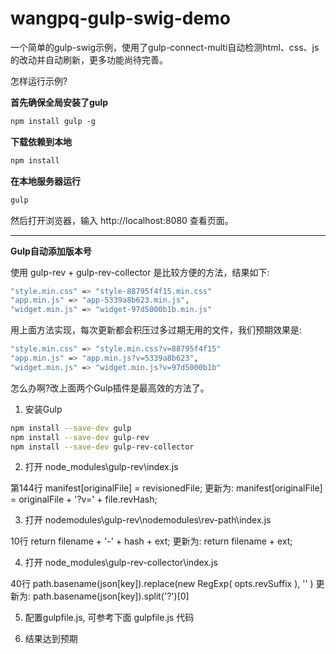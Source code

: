 ﻿# wangpq-gulp-swig-demo
一个简单的gulp-swig示例，使用了gulp-connect-multi自动检测html、css、js的改动并自动刷新，更多功能尚待完善。

怎样运行示例?

**首先确保全局安装了gulp**
```bash
npm install gulp -g
```

**下载依赖到本地**
```bash
npm install  
```

**在本地服务器运行**
```bash
gulp
```
然后打开浏览器，输入 http://localhost:8080 查看页面。

***

**Gulp自动添加版本号**

使用 gulp-rev + gulp-rev-collector 是比较方便的方法，结果如下:

```bash
"style.min.css" => "style-88795f4f15.min.css"
"app.min.js" => "app-5339a8b623.min.js",
"widget.min.js" => "widget-97d5000b1b.min.js"
```

用上面方法实现，每次更新都会积压过多过期无用的文件，我们预期效果是:

```bash
"style.min.css" => "style.min.css?v=88795f4f15"
"app.min.js" => "app.min.js?v=5339a8b623",
"widget.min.js" => "widget.min.js?v=97d5000b1b"
```

怎么办啊?改上面两个Gulp插件是最高效的方法了。

1. 安装Gulp

```bash
npm install --save-dev gulp
npm install --save-dev gulp-rev 
npm install --save-dev gulp-rev-collector
```

2. 打开 node_modules\gulp-rev\index.js

第144行 manifest[originalFile] = revisionedFile; 
更新为: manifest[originalFile] = originalFile + '?v=' + file.revHash;

3. 打开 nodemodules\gulp-rev\nodemodules\rev-path\index.js

10行 return filename + '-' + hash + ext; 
更新为: return filename + ext;

4. 打开 node_modules\gulp-rev-collector\index.js

40行  path.basename(json[key]).replace(new RegExp( opts.revSuffix ), '' ) 
更新为: path.basename(json[key]).split('?')[0] 

5. 配置gulpfile.js, 可参考下面 gulpfile.js 代码

6. 结果达到预期